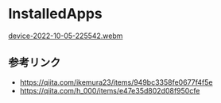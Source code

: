 # InstalledApps
[device-2022-10-05-225542.webm](https://user-images.githubusercontent.com/43945424/194078385-cf99f54d-8265-4a2e-b66f-431978ab9562.webm)

## 参考リンク
- https://qiita.com/ikemura23/items/949bc3358fe0677f4f5e
- https://qiita.com/h_000/items/e47e35d802d08f950cfe

